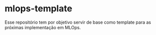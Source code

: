 # mlops-template
Esse repositório tem por objetivo servir de base como template para as próximas implementação em MLOps.